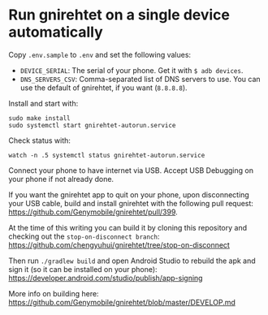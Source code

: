 # Run gnirehtet on a single device automatically

Copy `.env.sample` to `.env` and set the following values:

* `DEVICE_SERIAL`: The serial of your phone.
  Get it with `$ adb devices`.
* `DNS_SERVERS_CSV`: Comma-separated list of DNS servers to use.
  You can use the default of gnirehtet, if you want (`8.8.8.8`).

Install and start with:

```
sudo make install
sudo systemctl start gnirehtet-autorun.service
```

Check status with:

```
watch -n .5 systemctl status gnirehtet-autorun.service
```

Connect your phone to have internet via USB.
Accept USB Debugging on your phone if not already done.

If you want the gnirehtet app to quit on your phone,
upon disconnecting your USB cable,
build and install gnirehtet with the following pull request:
https://github.com/Genymobile/gnirehtet/pull/399.

At the time of this writing you can build it by cloning
this repository and checking out the `stop-on-disconnect branch`:
https://github.com/chengyuhui/gnirehtet/tree/stop-on-disconnect

Then run `./gradlew build` and open Android Studio
to rebuild the apk and sign it (so it can be installed on your phone):
https://developer.android.com/studio/publish/app-signing

More info on building here:
https://github.com/Genymobile/gnirehtet/blob/master/DEVELOP.md
